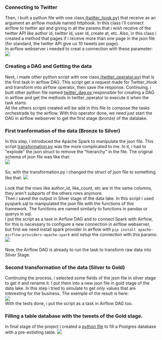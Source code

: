 ### Connecting to Twitter
Then, i built a python file with one class<a href="https://github.com/afnscbrl/TwitterToSql/blob/main/airflow/plugins/hooks/twitter_hook.py"> (twitter_hook.py)</a> that receive as an argument an airflow module named httphook. In this class i'll connect airflow to twitter api and giving in all the params that i wish receive of the twitter API like author id, twitter id, user id, create at, etc. Also, in this class i created a method that pages if i receive more than one page in the json file (for standard, the twitter API give us 10 tweets per page). <br/>
In airflow webserver i needed to creat a connection with these parameter:
<br/>
<img src="airflow/twitter_connection.png">

### Creating a DAG and Getting the data
Next, i made  other python script with one class<a href="https://github.com/afnscbrl/TwitterToSql/blob/main/airflow/plugins/operators/twitter_operator.py"> (twitter_operator.py)</a> that is the first task in airflow DAG. This script get a request made for Twitter_Hook and transform into airflow operator, then save the response. Continuing, i built other python file named <a href="https://github.com/afnscbrl/TwitterToSql/blob/main/airflow/dags/twitter_dag.py"> twitter_dag.py </a> responsible for creating a DAG in airflow and get the methods in twitter_operator to execute it when the task starts.<br/> All the others scripts created will be add in this file to compose the tasks orchestrade by the airflow. With this operator done, we need just start the DAG in airflow webserver to get the first stage (bronze) of the datalake.

### First tranformation of the data (Bronze to Silver)
In this step, i introduced the Apache Spark to manipulate the json file. This script <a href="https://github.com/afnscbrl/TwitterToSql/blob/main/spark/transformation.py">transformation.py</a> was the more complicated to me. In it, i had to "explode" the json struct to remove the "hierarchy" in the file. The original schema of json file was like that:
<br/>
<img src="spark/printSchema.png">
<br/><br/>
So, with the transformation.py i changed the struct of json file to something like that:
<img src="spark/printSchema2.png">
<br/><br/>
Look that the rows like author_id, like_count, etc are in the same columns, they aren't subparts of the others rows anymore. <br/>
Then i saved the output in Silver stage of the data lake. In this script i used pyspark.sql to manipulated the json file with the functions of this framework. The functions are named similarly to functions in pandas or querys in sql.<br/>
I put the script as a task in Airflow DAG and to connect Spark with Airflow, for this is necessary to configure a new connection in airflow webserver, but first we need install spark provider in airflow with ```pip install apache-airflow-providers-apache-spark``` and setup the connection with this params:
<img src="spark/spark_connection.png">
<br/>
<br/>
Now, the Airflow DAG is already to run the task to transform raw data into Silver Stage.

### Second transformation of the data (Silver to Gold)
Continuing the process, i selected some fields of the json file in silver stage to get it and rename it. I put them into a new json file in gold stage of the data lake. In this step i tried to simulate to get only values that are interesting for the business. The exemple of the result is here: <br/>
<img src="spark/gold_stage.png"> <br/>
With the tests done, i put the script as a task in Airflow DAG too.

### Filling a table database with the tweets of the Gold stage.
In final stage of the project i created a <a href="spark/to_sql.py">python file</a> to fill a Postgres database with a pre-extisting table. 
<img src="spark/postgres.png">
<br/> <br/>